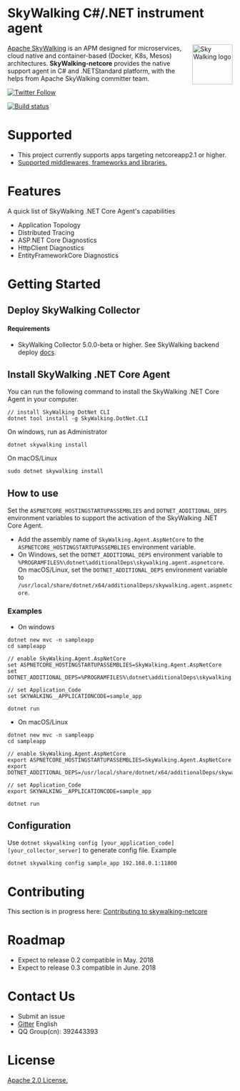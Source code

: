 SkyWalking C#/.NET instrument agent
==========

<img src="https://skywalkingtest.github.io/page-resources/3.0/skywalking.png" alt="Sky Walking logo" height="90px" align="right" />

[Apache SkyWalking](https://github.com/apache/incubator-skywalking) is an APM designed for microservices, cloud native and container-based (Docker, K8s, Mesos) architectures. **SkyWalking-netcore** provides the native support agent in C# and .NETStandard platform, with the helps from Apache SkyWalking committer team.

[![Twitter Follow](https://img.shields.io/twitter/follow/asfskywalking.svg?style=for-the-badge&label=Follow&logo=twitter)](https://twitter.com/AsfSkyWalking)

[![Build status](https://ci.appveyor.com/api/projects/status/fl6vucwfn1vu94dv/branch/master?svg=true)](https://ci.appveyor.com/project/wu-sheng/skywalking-csharp/branch/master)

# Supported
- This project currently supports apps targeting netcoreapp2.1 or higher.
- [Supported middlewares, frameworks and libraries.](docs/Supported-list.md)

# Features
A quick list of SkyWalking .NET Core Agent's capabilities
- Application Topology
- Distributed Tracing
- ASP.NET Core Diagnostics
- HttpClient Diagnostics
- EntityFrameworkCore Diagnostics

# Getting Started

## Deploy SkyWalking Collector

#### Requirements
- SkyWalking Collector 5.0.0-beta or higher. See SkyWalking backend deploy [docs](https://github.com/apache/incubator-skywalking/blob/5.x/docs/en/Deploy-backend-in-standalone-mode.md).

## Install SkyWalking .NET Core Agent

You can run the following command to install the SkyWalking .NET Core Agent in your computer.

```
// install SkyWalking DotNet CLI
dotnet tool install -g SkyWalking.DotNet.CLI
```
On windows, run as Administrator
```
dotnet skywalking install
```

On macOS/Linux
```
sudo dotnet skywalking install
```

## How to use
Set the `ASPNETCORE_HOSTINGSTARTUPASSEMBLIES` and `DOTNET_ADDITIONAL_DEPS` environment variables to support the activation of the SkyWalking .NET Core Agent. 

- Add the assembly name of `SkyWalking.Agent.AspNetCore` to the `ASPNETCORE_HOSTINGSTARTUPASSEMBLIES` environment variable.
- On Windows, set the `DOTNET_ADDITIONAL_DEPS` environment variable to `%PROGRAMFILES%\dotnet\additionalDeps\skywalking.agent.aspnetcore`. On macOS/Linux, set the `DOTNET_ADDITIONAL_DEPS` environment variable to `/usr/local/share/dotnet/x64/additionalDeps/skywalking.agent.aspnetcore`.

### Examples
- On windows

```
dotnet new mvc -n sampleapp
cd sampleapp

// enable SkyWalking.Agent.AspNetCore
set ASPNETCORE_HOSTINGSTARTUPASSEMBLIES=SkyWalking.Agent.AspNetCore
set DOTNET_ADDITIONAL_DEPS=%PROGRAMFILES%\dotnet\additionalDeps\skywalking.agent.aspnetcore

// set Application_Code
set SKYWALKING__APPLICATIONCODE=sample_app

dotnet run
```

- On macOS/Linux

```
dotnet new mvc -n sampleapp
cd sampleapp

// enable SkyWalking.Agent.AspNetCore
export ASPNETCORE_HOSTINGSTARTUPASSEMBLIES=SkyWalking.Agent.AspNetCore
export DOTNET_ADDITIONAL_DEPS=/usr/local/share/dotnet/x64/additionalDeps/skywalking.agent.aspnetcore

// set Application_Code
export SKYWALKING__APPLICATIONCODE=sample_app

dotnet run
```

## Configuration
Use `dotnet skywalking config [your_application_code] [your_collector_server]` to generate config file. Example

```
dotnet skywalking config sample_app 192.168.0.1:11800
```

# Contributing
This section is in progress here: [Contributing to skywalking-netcore](/CONTIBUTING.md)

# Roadmap
- Expect to release 0.2 compatible in May. 2018
- Expect to release 0.3 compatible in June. 2018

# Contact Us
* Submit an issue
* [Gitter](https://gitter.im/openskywalking/Lobby) English
* QQ Group(cn): 392443393

# License
[Apache 2.0 License.](/LICENSE)
